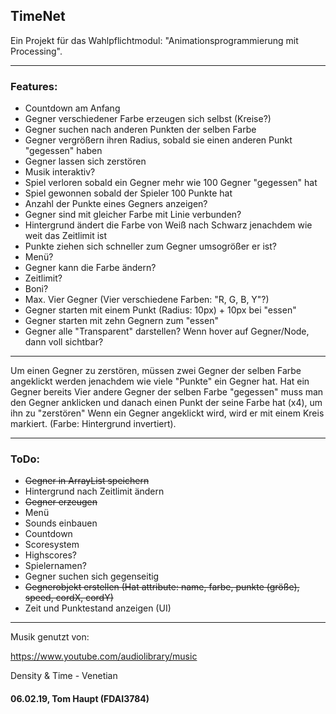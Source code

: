 ## TimeNet

Ein Projekt für das Wahlpflichtmodul: "Animationsprogrammierung mit Processing".

---

### Features:
 - Countdown am Anfang
 - Gegner verschiedener Farbe erzeugen sich selbst (Kreise?)
 - Gegner suchen nach anderen Punkten der selben Farbe
 - Gegner vergrößern ihren Radius, sobald sie einen anderen Punkt "gegessen" haben
 - Gegner lassen sich zerstören
 - Musik interaktiv?
 - Spiel verloren sobald ein Gegner mehr wie 100 Gegner "gegessen" hat
 - Spiel gewonnen sobald der Spieler 100 Punkte hat
 - Anzahl der Punkte eines Gegners anzeigen?
 - Gegner sind mit gleicher Farbe mit Linie verbunden?
 - Hintergrund ändert die Farbe von Weiß nach Schwarz jenachdem wie weit das Zeitlimit ist
 - Punkte ziehen sich schneller zum Gegner umsogrößer er ist?
 - Menü?
 - Gegner kann die Farbe ändern?
 - Zeitlimit?
 - Boni?
 - Max. Vier Gegner (Vier verschiedene Farben: "R, G, B, Y"?)
 - Gegner starten mit einem Punkt (Radius: 10px) + 10px bei "essen"
 - Gegner starten mit zehn Gegnern zum "essen"
 - Gegner alle "Transparent" darstellen? Wenn hover auf Gegner/Node, dann voll sichtbar?
 
---
 
Um einen Gegner zu zerstören, müssen zwei Gegner der selben Farbe angeklickt werden
jenachdem wie viele "Punkte" ein Gegner hat. Hat ein Gegner bereits Vier andere Gegner der selben Farbe "gegessen"
muss man den Gegner anklicken und danach einen Punkt der seine Farbe hat (x4), um ihn zu "zerstören"
Wenn ein Gegner angeklickt wird, wird er mit einem Kreis markiert. (Farbe: Hintergrund invertiert).

---

### ToDo:
 - ~~Gegner in ArrayList speichern~~
 - Hintergrund nach Zeitlimit ändern
 - ~~Gegner erzeugen~~
 - Menü
 - Sounds einbauen
 - Countdown
 - Scoresystem
 - Highscores?
 - Spielernamen?
 - Gegner suchen sich gegenseitig
 - ~~Gegnerobjekt erstellen (Hat attribute: name, farbe, punkte (größe), speed, cordX, cordY)~~
 - Zeit und Punktestand anzeigen (UI)

---


Musik genutzt von:

https://www.youtube.com/audiolibrary/music

Density & Time - Venetian




#### 06.02.19, Tom Haupt (FDAI3784)